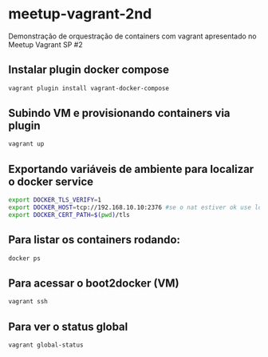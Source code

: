 # meetup-vagrant-2nd
Demonstração de orquestração de containers com vagrant apresentado no Meetup Vagrant SP #2


## Instalar plugin docker compose

```bash
vagrant plugin install vagrant-docker-compose
```

## Subindo VM e provisionando containers via plugin

```bash
vagrant up
```

## Exportando variáveis de ambiente para localizar o docker service

```bash
export DOCKER_TLS_VERIFY=1
export DOCKER_HOST=tcp://192.168.10.10:2376 #se o nat estiver ok use localhost
export DOCKER_CERT_PATH=$(pwd)/tls
```

## Para listar os containers rodando:

```bash
docker ps
```

## Para acessar o boot2docker (VM)

```bash
vagrant ssh
```

## Para ver o status global

```bash
vagrant global-status
```